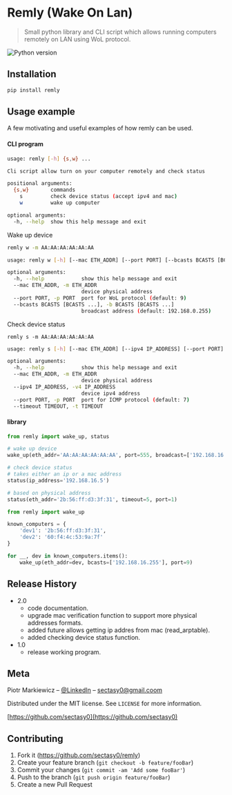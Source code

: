# Remly (Wake On Lan)
> Small python library and CLI script which allows running computers remotely on LAN using WoL protocol.

![Python version][python-image]

## Installation

```sh
pip install remly
```

## Usage example

A few motivating and useful examples of how remly can be used.

#### CLI program

```sh
usage: remly [-h] {s,w} ...

Cli script allow turn on your computer remotely and check status

positional arguments:
  {s,w}       commands
    s         check device status (accept ipv4 and mac)
    w         wake up computer

optional arguments:
  -h, --help  show this help message and exit
```

Wake up device
```sh
remly w -m AA:AA:AA:AA:AA:AA
```

```sh
usage: remly w [-h] [--mac ETH_ADDR] [--port PORT] [--bcasts BCASTS [BCASTS ...]]

optional arguments:
  -h, --help            show this help message and exit
  --mac ETH_ADDR, -m ETH_ADDR
                        device physical address
  --port PORT, -p PORT  port for WoL protocol (default: 9)
  --bcasts BCASTS [BCASTS ...], -b BCASTS [BCASTS ...]
                        broadcast address (default: 192.168.0.255)
```

Check device status
```
remly s -m AA:AA:AA:AA:AA:AA
```

```sh
usage: remly s [-h] [--mac ETH_ADDR] [--ipv4 IP_ADDRESS] [--port PORT] [--timeout TIMEOUT]

optional arguments:
  -h, --help            show this help message and exit
  --mac ETH_ADDR, -m ETH_ADDR
                        device physical address
  --ipv4 IP_ADDRESS, -v4 IP_ADDRESS
                        device ipv4 address
  --port PORT, -p PORT  port for ICMP protocol (default: 7)
  --timeout TIMEOUT, -t TIMEOUT
```

#### library
```python
from remly import wake_up, status

# wake up device
wake_up(eth_addr='AA:AA:AA:AA:AA:AA', port=555, broadcast=['192.168.16.255'])

# check device status
# takes either an ip or a mac address
status(ip_address='192.168.16.5')

# based on physical address
status(eth_addr='2b:56:ff:d3:3f:31', timeout=5, port=1)

```
```python
from remly import wake_up

known_computers = {
    'dev1': '2b:56:ff:d3:3f:31',
    'dev2': '60:f4:4c:53:9a:7f'
}

for __, dev in known_computers.items():
    wake_up(eth_addr=dev, bcasts=['192.168.16.255'], port=9)

```

## Release History

* 2.0
    * code documentation.
    * upgrade mac verification function to support more physical addresses formats.
    * added future allows getting ip addres from mac (read_arptable).
    * added checking device status function.
* 1.0
    * release working program.

## Meta

Piotr Markiewicz – [@LinkedIn](https://www.linkedin.com/in/piotr-markiewicz-a44b491b1/) – sectasy0@gmail.coom

Distributed under the MIT license. See ``LICENSE`` for more information.

[https://github.com/sectasy0](https://github.com/sectasy0)

## Contributing

1. Fork it (<https://github.com/sectasy0/remly>)
2. Create your feature branch (`git checkout -b feature/fooBar`)
3. Commit your changes (`git commit -am 'Add some fooBar'`)
4. Push to the branch (`git push origin feature/fooBar`)
5. Create a new Pull Request

<!-- Markdown link & img dfn's -->
[python-image]: https://img.shields.io/badge/python-3.8-blue
[pypi-image]: https://img.shields.io/badge/pypi-remly-blue
[pypi-url]:  pypi.org/project/remly/
